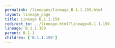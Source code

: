 ```yaml
---
permalink: /lineages/lineage_B.1.1.159.html
layout: lineage_page
title: Lineage B.1.1.159
redirect_to: ../lineage.html?lineage=B.1.1.159
lineage: B.1.1.159
parent: B.1.1
children: ['B.1.1.159']
---
```

